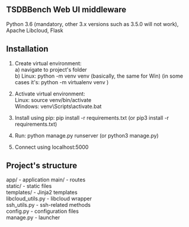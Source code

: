## TSDBBench Web UI middleware

Python 3.6 (mandatory, other 3.x versions such as 3.5.0 will not work), Apache Libcloud, Flask

## Installation

1. Create virtual environment: <br />
  a) navigate to project's folder <br />
  b) Linux: python -m venv venv (basically, the same for Win) (in some cases it's: python -m virtualenv venv ) <br />

2. Activate virtual environment: <br />
   Linux: source venv/bin/activate <br />
   Windows: venv\Scripts\activate.bat <br />

3. Install using pip: pip install -r requirements.txt (or pip3 install -r requirements.txt) <br />
4. Run: python manage.py runserver (or python3 manage.py) <br />
5. Connect using localhost:5000 <br />

## Project's structure

app/ - application
  main/ - routes <br />
  static/ - static files <br />
  templates/ - Jinja2 templates <br />
  libcloud_utils.py - libcloud wrapper <br />
  ssh_utils.py - ssh-related methods <br />
config.py - configuration files <br />
manage.py - launcher <br />

